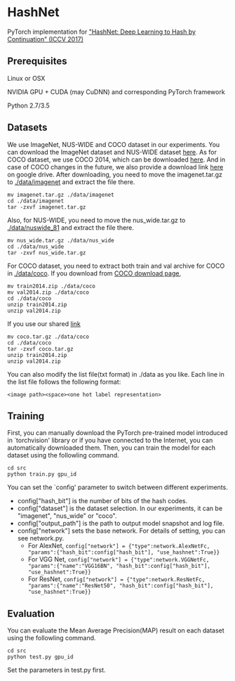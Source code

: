 # HashNet
PyTorch implementation for ["HashNet: Deep Learning to Hash by Continuation" (ICCV 2017)](https://arxiv.org/abs/1702.00758) 

## Prerequisites
Linux or OSX

NVIDIA GPU + CUDA (may CuDNN) and corresponding PyTorch framework

Python 2.7/3.5

## Datasets
We use ImageNet, NUS-WIDE and COCO dataset in our experiments. You can download the ImageNet dataset and NUS-WIDE dataset [here](https://drive.google.com/drive/folders/0B7IzDz-4yH_HOXdoaDU4dk40RFE?usp=sharing).
As for COCO dataset, we use COCO 2014, which can be downloaded [here](http://mscoco.org/dataset/#download). And in case of COCO changes in the future, we also provide a download link [here](https://drive.google.com/drive/folders/0B7IzDz-4yH_HOXdoaDU4dk40RFE?usp=sharing) on google drive.
After downloading, you need to move the imagenet.tar.gz to [./data/imagenet](./data/imagenet) and extract the file there.
```
mv imagenet.tar.gz ./data/imagenet
cd ./data/imagenet
tar -zxvf imagenet.tar.gz
```
Also, for NUS-WIDE, you need to move the nus_wide.tar.gz to [./data/nuswide_81](./data/nuswide_81) and extract the file there. 
```
mv nus_wide.tar.gz ./data/nus_wide
cd ./data/nus_wide
tar -zxvf nus_wide.tar.gz
```
For COCO dataset, you need to extract both train and val archive for COCO in [./data/coco](./data/coco).
If you download from [COCO download page](http://mscoco.org/dataset/#download),
```
mv train2014.zip ./data/coco
mv val2014.zip ./data/coco
cd ./data/coco
unzip train2014.zip
unzip val2014.zip
```
If you use our shared [link](https://drive.google.com/drive/folders/0B7IzDz-4yH_HOXdoaDU4dk40RFE?usp=sharing)
```
mv coco.tar.gz ./data/coco
cd ./data/coco
tar -zxvf coco.tar.gz
unzip train2014.zip
unzip val2014.zip
```

You can also modify the list file(txt format) in ./data as you like. Each line in the list file follows the following format:
```
<image path><space><one hot label representation>
```

## Training
First, you can manually download the PyTorch pre-trained model introduced in `torchvision' library or if you have connected to the Internet, you can automatically downloaded them.
Then, you can train the model for each dataset using the followling command.
```
cd src
python train.py gpu_id
```
You can set the `config' parameter to switch between different experiments. 
- config["hash_bit"] is the number of bits of the hash codes.
- config["dataset"] is the dataset selection. In our experiments, it can be "imagenet", "nus_wide" or "coco".
- config["output_path"] is the path to output model snapshot and log file.
- config["network"] sets the base network. For details of setting, you can see network.py.
    - For AlexNet, ```config["network"] = {"type":network.AlexNetFc, "params":{"hash_bit":config["hash_bit"], "use_hashnet":True}}```
    - For VGG Net, ```config["network"] = {"type":network.VGGNetFc, "params":{"name":"VGG16BN", "hash_bit":config["hash_bit"], "use_hashnet":True}}```
    - For ResNet, ```config["network"] = {"type":network.ResNetFc, "params":{"name":"ResNet50", "hash_bit":config["hash_bit"], "use_hashnet":True}}```

## Evaluation
You can evaluate the Mean Average Precision(MAP) result on each dataset using the followling command.
```
cd src
python test.py gpu_id
```
Set the parameters in test.py first.
